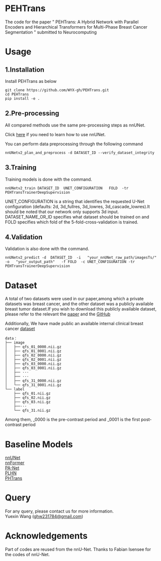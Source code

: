 # PEHTrans
The code for the paper " PEHTrans: A Hybrid Network with Parallel Encoders and Hierarchical Transformers for Multi-Phase Breast Cancer Segmentation " submitted to Neurocomputing

# Usage
## 1.Installation
Install PEHTrans as below
```
git clone https://github.com/WYX-gh/PEHTrans.git
cd PEHTrans
pip install -e .
```
## 2.Pre-processing
All compared methods use the same pre-processing steps as nnUNet.

Click [here](https://github.com/WYX-gh/PEHTrans/tree/main/documentation) if you need to learn how to use nnUNet.

You can perform data preprocessing through the following command
```
nnUNetv2_plan_and_preprocess -d DATASET_ID --verify_dataset_integrity
```
## 3.Training
Training models is done with the command.
```
nnUNetv2_train DATASET_ID  UNET_CONFIGURATION   FOLD  -tr PEHTransTrainerDeepSupervision
```
UNET_CONFIGURATION is a string that identifies the requested U-Net configuration (defaults: 2d, 3d_fullres, 3d_lowres, 3d_cascade_lowres).It should be noted that our network only supports 3d input. DATASET_NAME_OR_ID specifies what dataset should be trained on and FOLD specifies which fold of the 5-fold-cross-validation is trained.
## 4.Validation
Validation is also done with the command.
```
nnUNetv2_predict -d  DATASET_ID  -i   "your_nnUNet_raw_path/imagesTs/"  -o   "your_output_path"   -f FOLD  -c UNET_CONFIGURATION -tr PEHTransTrainerDeepSupervision

```
# Dataset
A total of two datasets were used in our paper,among which a private datasets was breast cancer, and the other dataset was a publicly available breast tumor dataset.If you wish to download this publicly available dataset, please refer to the relevant the [paper](https://arxiv.org/abs/2406.13844v1) and the [GitHub](https://github.com/LidiaGarrucho/MAMA-MIA)

Additionally, We have made public an available internal clinical breast cancer [dataset](https://drive.google.com/file/d/1KwgF698k9VrfwyT2vf0wbmJa9m6rCKeF/view?usp=sharing) 

```
data：
├── image
│   ├── qfs_01_0000.nii.gz
│   ├── qfs_01_0001.nii.gz
│   ├── qfs_02_0000.nii.gz
│   ├── qfs_02_0001.nii.gz
│   ├── qfs_03_0000.nii.gz
│   ├── qfs_03_0001.nii.gz
│   ├── ···
│   ├── ···
│   ├── qfs_31_0000.nii.gz
│   └── qfs_31_0001.nii.gz
└── label
    ├── qfs_01.nii.gz
    ├── qfs_02.nii.gz
    ├── qfs_03.nii.gz
    ├──···
    └── qfs_31.nii.gz
```
Among them, _0000 is the pre-contrast period and _0001 is the first post-contrast period



# Baseline Models
[nnUNet](https://github.com/MIC-DKFZ/nnUNet)  
[nnFormer](https://github.com/282857341/nnFormer)  
[PA-Net](https://github.com/Houjunfeng203934/PA-Net)  
[PLHN](https://github.com/ZhouL-lab/PLHN)  
[PHTrans](https://github.com/lseventeen/PHTrans)

# Query
For any query, please contact us for more information.  
Yuexin Wang (ghw231784@gmail.com)


# Acknowledgements
Part of codes are reused from the nnU-Net. Thanks to Fabian Isensee for the codes of nnU-Net.

